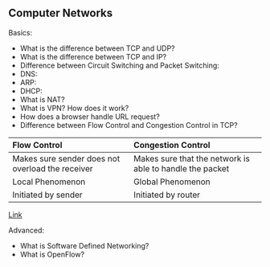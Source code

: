 Computer Networks
-----------------

Basics:
* What is the difference between TCP and UDP?
* What is the difference between TCP and IP?
* Difference between Circuit Switching and Packet Switching:
* DNS:
* ARP:
* DHCP:
* What is NAT?
* What is VPN? How does it work?
* How does a browser handle URL request?
* Difference between Flow Control and Congestion Control in TCP?


| Flow Control   | Congestion Control |
| :------------- | :------------- |
| Makes sure sender does not overload the receiver       | Makes sure that the network is able to handle the packet       |
| Local Phenomenon       | Global Phenomenon       |
| Initiated by sender       | Initiated by router       |
[Link](http://stackoverflow.com/questions/16473038/whats-the-difference-between-flow-control-and-congestion-control-in-tcp)


Advanced:
* What is Software Defined Networking?
* What is OpenFlow?

